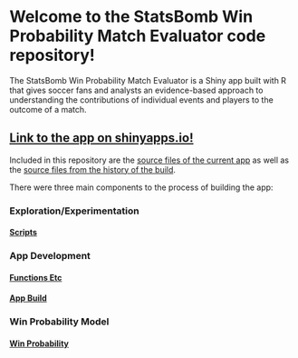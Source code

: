 # Welcome to the StatsBomb Win Probability Match Evaluator code repository!

The StatsBomb Win Probability Match Evaluator is a Shiny app built with R that gives soccer fans and analysts an evidence-based approach to understanding the contributions of individual events and players to the outcome of a match.

## [Link to the app on shinyapps.io!](https://janlmoffett.shinyapps.io/StatsBomb_WP_Match_Evaluator/)

Included in this repository are the [source files of the current app](app_final/) as well as the [source files from the history of the build](build_history/).

There were three main components to the process of building the app:

### Exploration/Experimentation

#### [Scripts](build_history/scripts/)

### App Development

#### [Functions Etc](build_history/functions_etc/)

#### [App Build](build_history/app_build/)

### Win Probability Model

#### [Win Probability](build_history/win_probability/)
